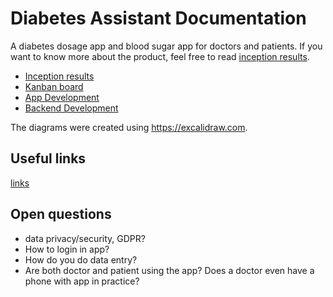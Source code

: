 # Diabetes Assistant Documentation
A diabetes dosage app and blood sugar app for doctors and patients.
If you want to know more about the product, feel free to read [inception results](docs/inception.md).

* [Inception results](docs/inception.md)
* [Kanban board](https://github.com/diabetes-assistant/documentation/projects/1)
* [App Development](https://github.com/diabetes-assistant/diabetes-assistant-app)
* [Backend Development](https://github.com/diabetes-assistant/diabetes-assistant-backend)

The diagrams were created using https://excalidraw.com.

## Useful links
[links](usefulLinks.md)

## Open questions
* data privacy/security, GDPR?
* How to login in app?
* How do you do data entry?
* Are both doctor and patient using the app? Does a doctor even have a phone with app in practice?

